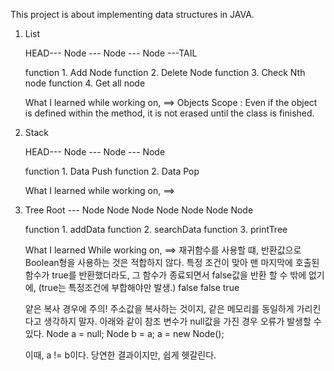 This project is about implementing data structures in JAVA.

1. List

     HEAD--- Node --- Node  --- Node ---TAIL

   function 1. Add Node
   function 2. Delete Node
   function 3. Check Nth node
   function 4. Get all node

   What I learned while working on,
   ==> Objects Scope :
        Even if the object is defined within the method, it is not erased until the class is finished.


2. Stack

     HEAD--- Node --- Node  --- Node

   function 1.  Data Push
   function 2.  Data Pop

   What I learned while working on,
   ==>  


3. Tree
             Root ---    Node
                  Node          Node
             Node     Node  Node     Node

   function 1.  addData
   function 2.  searchData
   function 3.  printTree

   What I learned While working on,
   ==> 재귀함수를 사용할 떄, 반환값으로 Boolean형을 사용하는 것은 적합하지 않다.
        특정 조건이 맞아 맨 마지막에 호출된 함수가 true를 반환했더라도,
        그 함수가 종료되면서 false값을 반환 할 수 밖에 없기에, (true는 특정조건에 부합해야만 발생.)
          false
             false
                  true



   얕은 복사 경우에 주의!
   주소값을 복사하는 것이지, 같은 메모리를 동일하게 가리킨다고 생각하지 말자.
   아래와 같이 참조 변수가 null값을 가진 경우 오류가 발생할 수 있다.
   Node a = null;
   Node b = a;
   a = new Node();

   이때, a != b이다.
   당연한 결과이지만, 쉽게 헷갈린다.
   







        
